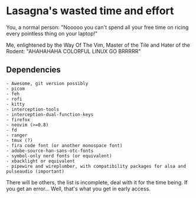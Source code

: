 # Lasagna's wasted time and effort
You, a normal person:
"Nooooo you can't spend all your free time on ricing every pointless thing on your laptop!"

Me, enlightened by the Way Of The Vim, Master of the Tile and Hater of the Rodent:
"AHAHAHAHA COLORFUL LINUX GO BRRRRR"

## Dependencies

    - Awesome, git version possibly
    - picom
    - feh
    - rofi
    - kitty
    - interception-tools
    - interception-dual-function-keys
    - firefox
    - neovim (>=0.8)
    - fd
    - ranger
    - tmux (?)
    - fira code font (or another monospace font)
    - adobe-source-han-sans-otc-fonts
    - symbol-only nerd fonts (or equivalent) 
    - xbacklight or equivalent
    - pipewire and wireplumber, with compatibility packages for alsa and pulseaudio (important)

There will be others, the list is incomplete, deal with it for the time being. If you get an error... Well, that's what you get in early access.
    
<!-- ## Interception and Dual Function Keys
Configure /etc/interception/dual-function-keys/modifiers.yaml as:

    TIMING:
      TAP_MILLISEC: 200
      DOUBLE_TAP_MILLISEC: 150
      SYNTHETIC_KEYS_PAUSE_MILLISEC: 10

    MAPPINGS:
      - KEY: KEY_TAB
        TAP: KEY_TAB
        HOLD: KEY_LEFTMETA
        HOLD_START: BEFORE_CONSUME_OR_RELEASE
      - KEY: KEY_CAPSLOCK
        TAP: KEY_CAPSLOCK
        HOLD: KEY_LEFTCTRL
        HOLD_START: BEFORE_CONSUME_OR_RELEASE
      - KEY: KEY_LEFTALT
        TAP: KEY_ESC
        HOLD: KEY_LEFTALT
        HOLD_START: BEFORE_CONSUME_OR_RELEASE
      - KEY: KEY_LEFTSHIFT
        TAP: [KEY_LEFTSHIFT, KEY_9]
        HOLD: KEY_LEFTSHIFT
        HOLD_START: BEFORE_CONSUME_OR_RELEASE
      - KEY: KEY_RIGHTSHIFT
        TAP: [KEY_RIGHTSHIFT, KEY_0]
        HOLD: KEY_RIGHTSHIFT
        HOLD_START: BEFORE_CONSUME_OR_RELEASE
      - KEY: KEY_BACKSLASH
        TAP: KEY_BACKSLASH
        HOLD: KEY_LEFTMETA
        HOLD_START: BEFORE_CONSUME_OR_RELEASE


and /etc/interception/udevmon.d/keyboard.yaml as:

    - JOB: "intercept -g $DEVNODE | dual-function-keys -c /etc/interception/dual-function-keys/modifiers.yaml | uinput -d $DEVNODE"
      DEVICE:
        EVENTS:
          EV_KEY: [KEY_CAPSLOCK, KEY_TAB, KEY_LEFTALT, KEY_LEFTSHIFT, KEY_RIGHTSHIFT, KEY_BACKSLASH, KEY_SPACE]

in case of doubt, consult the gitlab page of interception. -->
